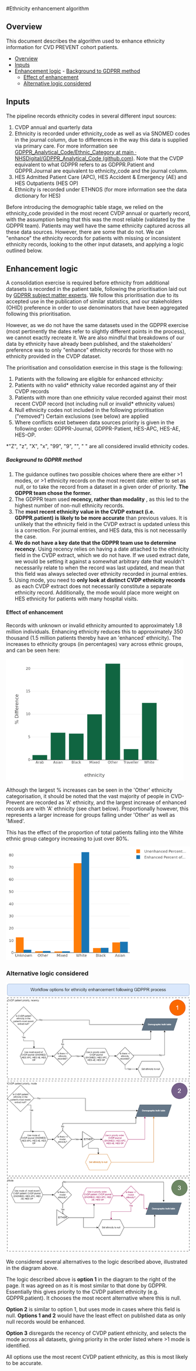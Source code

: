
#Ethnicity enhancement algorithm

## Overview

This document describes the algorithm used to enhance ethnicity information for CVD PREVENT cohort patients.


- [Overview](#overview)
- [Inputs](#inputs)
- [Enhancement logic](#enhancement-logic)
      - [Background to GDPRR method](#background-to-gdprr-method)
    - [Effect of enhancement](#effect-of-enhancement)
  - [Alternative logic considered](#alternative-logic-considered)


## Inputs

The pipeline records ethnicity codes in several different input sources:

1. CVDP annual and quarterly data
  1. Ethnicity is recorded under ethnicity\_code  as well as via SNOMED codes in the journal column, due to differences in the way this data is supplied via primary care. For more information see [GDPPR\_Analytical\_Code/Ethnic\_Category at main · NHSDigital/GDPPR\_Analytical\_Code (github.com)](https://github.com/NHSDigital/GDPPR_Analytical_Code/tree/main/Ethnic_Category). Note that the CVDP equivalent to what GDPPR refers to as GDPPR.Patient and GDPPR.Journal are equivalent to ethnicity\_code  and the journal column.
2. HES Admitted Patient Care (APC), HES Accident & Emergency (AE) and HES Outpatients (HES OP)
  1. Ethnicity is recorded under ETHNOS (for more information see the data dictionary for HES)

Before introducing the demographic table stage, we relied on the ethnicity\_code provided in the most recent CVDP annual or quarterly record, with the assumption being that this was the most reliable (validated by the GDPPR team). Patients may well have the same ethnicity captured across all these data sources. However, there are some that do not. We can "enhance" the ethnicity records for patients with missing or inconsistent ethnicity records, looking to the other input datasets, and applying a logic outlined below.

## Enhancement logic

A consolidation exercise is required before ethnicity from additional datasets is recorded in the patient table, following the prioritisation laid out by [GDPRR subject matter experts](https://github.com/NHSDigital/GDPPR_Analytical_Code/tree/main/Ethnic_Category). We follow this prioritisation due to its accepted use in the publication of similar statistics, and our stakeholders (OHID) preference in order to use denominators that have been aggregated following this prioritisation.

However, as we do not have the same datasets used in the GDPPR exercise (most pertinently the dates refer to slightly different points in the process), we cannot exactly recreate it. We are also mindful that breakdowns of our data by ethnicity have already been published, and the stakeholders' preference was to only "enhance" ethnicity records for those with no ethnicity provided in the CVDP dataset.

The prioritisation and consolidation exercise in this stage is the following:

1. Patients with the following are eligible for enhanced ethnicity:
  1. Patients with no valid\* ethnicity value recorded against any of their CVDP records
  2. Patients with more than one ethnicity value recorded against their most recent CVDP record (not including null or invalid\* ethnicity values)
2. Null ethnicity codes not included in the following prioritisation ("removed") Certain exclusions (see below) are applied
3. Where conflicts exist between data sources priority is given in the following order: GDPPR-Journal, GDPPR-Patient, HES-APC, HES-AE, HES-OP.

  *"Z", "z", "X", "x", "99", "9", "", " " are all considered invalid ethnicity codes.

##### Background to GDPRR method

1. The guidance outlines two possible choices where there are either \>1 modes, or \>1 ethnicity records on the most recent date: either to set as null, or to take the record from a dataset in a given order of priority.  **The GDPPR team chose the former.**
2. The GDPPR team used  **recency, rather than modality** , as this led to the highest number of non-null ethnicity records.
3. The **most recent ethnicity value in the CVDP extract (i.e. GDPPR.patient) is likely to be more accurate** than previous values. It is unlikely that the ethnicity field in the CVDP extract is updated unless this is a correction. For journal entries, and HES data, this is not necessarily the case.
4. **We do not have a key date that the GDPPR team use to determine recency**. Using recency relies on having a date attached to the ethnicity field in the CVDP extract, which we do not have. If we used extract date, we would be setting it against a somewhat arbitrary date that wouldn't necessarily relate to when the record was last updated, and mean that this field was always selected over ethnicity recorded in journal entries.
5. Using mode, you need to  **only look at distinct CVDP ethnicity records**  as each CVDP extract does not necessarily constitute a separate ethnicity record. Additionally, the mode would place more weight on HES ethnicity for patients with many hospital visits.

#### Effect of enhancement

Records with unknown or invalid ethnicity amounted to approximately 1.8 million individuals. Enhancing ethnicity reduces this to approximately 350 thousand (1.5 million patients thereby have an 'enhanced' ethnicity). The increases to ethnicity groups (in percentages) vary across ethnic groups, and can be seen here:

![](./images/ethgdiff.png) 

Although the largest % increases can be seen in the 'Other' ethnicity categorisation, it should be noted that the vast majority of people in CVD-Prevent are recorded as 'A' ethnicity, and the largest increase of enhanced records are with 'A' ethnicity (see chart below). Proportionally however, this represents a larger increase for groups falling under 'Other' as well as 'Mixed'.

This has the effect of the proportion of total patients falling into the White ethnic group category increasing to just over 80%.

![](./images/ethenhunenh.png)

### Alternative logic considered

![](images/ethoptions.png)



We considered several alternatives to the logic described above, illustrated in the diagram above.

The logic described above is **option 1**  in the diagram to the right of the page. It was agreed on as it is most similar to that done by GDPPR. Essentially this gives priority to the CVDP patient ethnicity (e.g. GDPPR.patient). It chooses the most recent alternative where this is null.

**Option 2** is similar to option 1, but uses mode in cases where this field is null.  **Options 1 and 2** would have the least effect on published data as only null records would be enhanced.

**Option 3** disregards the recency of CVDP patient ethnicity, and selects the mode across all datasets, giving priority in the order listed where \>1 mode is identified.

All options use the most recent CVDP patient ethnicity, as this is most likely to be accurate.

